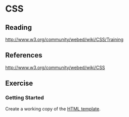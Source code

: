 # CSS

## Reading

http://www.w3.org/community/webed/wiki/CSS/Training

## References

http://www.w3.org/community/webed/wiki/CSS

## Exercise

### Getting Started

Create a working copy of the [HTML template](css1.html).

###


